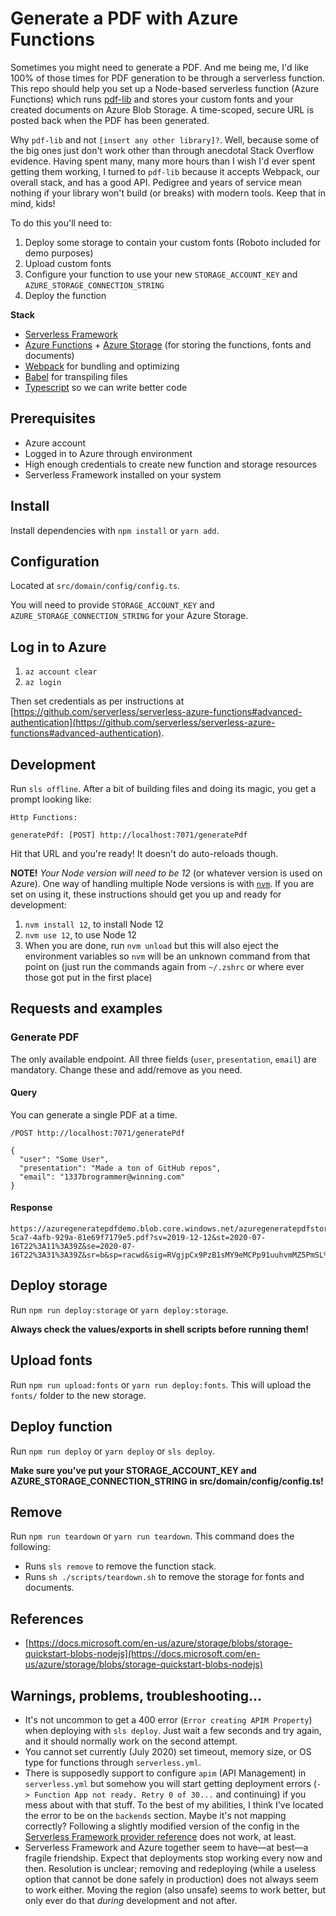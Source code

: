 # Generate a PDF with Azure Functions

Sometimes you might need to generate a PDF. And me being me, I'd like 100% of those times for PDF generation to be through a serverless function. This repo should help you set up a Node-based serverless function (Azure Functions) which runs [pdf-lib](https://github.com/Hopding/pdf-lib) and stores your custom fonts and your created documents on Azure Blob Storage. A time-scoped, secure URL is posted back when the PDF has been generated.

Why `pdf-lib` and not `[insert any other library]?`. Well, because some of the big ones just don't work other than through anecdotal Stack Overflow evidence. Having spent many, many more hours than I wish I'd ever spent getting them working, I turned to `pdf-lib` because it accepts Webpack, our overall stack, and has a good API. Pedigree and years of service mean nothing if your library won't build (or breaks) with modern tools. Keep that in mind, kids!

To do this you'll need to:

1. Deploy some storage to contain your custom fonts (Roboto included for demo purposes)
2. Upload custom fonts
3. Configure your function to use your new `STORAGE_ACCOUNT_KEY` and `AZURE_STORAGE_CONNECTION_STRING`
4. Deploy the function

**Stack**

- [Serverless Framework](https://www.serverless.com)
- [Azure Functions](https://azure.microsoft.com/en-us/services/functions/) + [Azure Storage](https://azure.microsoft.com/en-us/services/storage/) (for storing the functions, fonts and documents)
- [Webpack](https://webpack.js.org) for bundling and optimizing
- [Babel](https://babeljs.io) for transpiling files
- [Typescript](https://www.typescriptlang.org) so we can write better code

## Prerequisites

- Azure account
- Logged in to Azure through environment
- High enough credentials to create new function and storage resources
- Serverless Framework installed on your system

## Install

Install dependencies with `npm install` or `yarn add`.

## Configuration

Located at `src/domain/config/config.ts`.

You will need to provide `STORAGE_ACCOUNT_KEY` and `AZURE_STORAGE_CONNECTION_STRING` for your Azure Storage.

## Log in to Azure

1. `az account clear`
2. `az login`

Then set credentials as per instructions at [https://github.com/serverless/serverless-azure-functions#advanced-authentication](https://github.com/serverless/serverless-azure-functions#advanced-authentication).

## Development

Run `sls offline`. After a bit of building files and doing its magic, you get a prompt looking like:

```
Http Functions:

generatePdf: [POST] http://localhost:7071/generatePdf
```

Hit that URL and you're ready! It doesn't do auto-reloads though.

**NOTE!**
_Your Node version will need to be 12_ (or whatever version is used on Azure). One way of handling multiple Node versions is with [`nvm`](https://github.com/nvm-sh/nvm). If you are set on using it, these instructions should get you up and ready for development:

1. `nvm install 12`, to install Node 12
2. `nvm use 12`, to use Node 12
3. When you are done, run `nvm unload` but this will also eject the environment variables so `nvm` will be an unknown command from that point on (just run the commands again from `~/.zshrc` or where ever those got put in the first place)

## Requests and examples

### Generate PDF

The only available endpoint. All three fields (`user`, `presentation`, `email`) are mandatory. Change these and add/remove as you need.

#### Query

You can generate a single PDF at a time.

```
/POST http://localhost:7071/generatePdf

{
  "user": "Some User",
  "presentation": "Made a ton of GitHub repos",
  "email": "1337brogrammer@winning.com"
}
```

#### Response

```
https://azuregeneratepdfdemo.blob.core.windows.net/azuregeneratepdfstorage/documents/59f7b2dd-5ca7-4afb-929a-81e69f7179e5.pdf?sv=2019-12-12&st=2020-07-16T22%3A11%3A39Z&se=2020-07-16T22%3A31%3A39Z&sr=b&sp=racwd&sig=RVgjpCx9PzB1sMY9eMCPp91uuhvmMZ5PmSL%2FKqqSgbU%3D
```

## Deploy storage

Run `npm run deploy:storage` or `yarn deploy:storage`.

**Always check the values/exports in shell scripts before running them!**

## Upload fonts

Run `npm run upload:fonts` or `yarn run deploy:fonts`. This will upload the `fonts/` folder to the new storage.

## Deploy function

Run `npm run deploy` or `yarn deploy` or `sls deploy`.

**Make sure you've put your STORAGE_ACCOUNT_KEY and AZURE_STORAGE_CONNECTION_STRING in src/domain/config/config.ts!**

## Remove

Run `npm run teardown` or `yarn run teardown`. This command does the following:

- Runs `sls remove` to remove the function stack.
- Runs `sh ./scripts/teardown.sh` to remove the storage for fonts and documents.

## References

- [https://docs.microsoft.com/en-us/azure/storage/blobs/storage-quickstart-blobs-nodejs](https://docs.microsoft.com/en-us/azure/storage/blobs/storage-quickstart-blobs-nodejs)

## Warnings, problems, troubleshooting...

- It's not uncommon to get a 400 error (`Error creating APIM Property`) when deploying with `sls deploy`. Just wait a few seconds and try again, and it should normally work on the second attempt.
- You cannot set currently (July 2020) set timeout, memory size, or OS type for functions through `serverless.yml`.
- There is supposedly support to configure `apim` (API Management) in `serverless.yml` but somehow you will start getting deployment errors (`-> Function App not ready. Retry 0 of 30...` and continuing) if you mess about with that stuff. To the best of my abilities, I think I've located the error to be on the `backends` section. Maybe it's not mapping correctly? Following a slightly modified version of the config in the [Serverless Framework provider reference](https://www.serverless.com/framework/docs/providers/azure/guide/serverless.yml/) does not work, at least.
- Serverless Framework and Azure together seem to have—at best—a fragile friendship. Expect that deployments stop working every now and then. Resolution is unclear; removing and redeploying (while a useless option that cannot be done safely in production) does not always seem to work either. Moving the region (also unsafe) seems to work better, but only ever do that _during_ development and not after.
